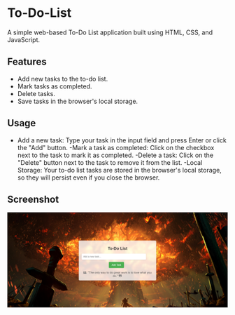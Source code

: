 # To-Do-List

A simple web-based To-Do List application built using HTML, CSS, and JavaScript.

## Features

- Add new tasks to the to-do list.
- Mark tasks as completed.
- Delete tasks.
- Save tasks in the browser's local storage.


## Usage
- Add a new task:
Type your task in the input field and press Enter or click the "Add" button.
-Mark a task as completed:
Click on the checkbox next to the task to mark it as completed.
-Delete a task:
Click on the "Delete" button next to the task to remove it from the list.
-Local Storage:
Your to-do list tasks are stored in the browser's local storage, so they will persist even if you close the browser.



## Screenshot
![Screenshot 1](screenshots/Screenshot.png)
